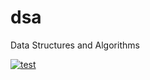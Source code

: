 # dsa

Data Structures and Algorithms

[![test](https://github.com/jaredjj3/dsa/actions/workflows/test.yml/badge.svg?branch=main)](https://github.com/jaredjj3/dsa/actions/workflows/test.yml)
